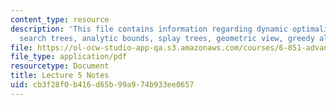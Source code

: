 ```yaml
---
content_type: resource
description: 'This file contains information regarding dynamic optimality: binary
  search trees, analytic bounds, splay trees, geometric view, greedy algorithm.'
file: https://ol-ocw-studio-app-qa.s3.amazonaws.com/courses/6-851-advanced-data-structures-spring-2012/cb3f28f0b416d65b99a974b933ee0657_MIT6_851S12_Lec5.pdf
file_type: application/pdf
resourcetype: Document
title: Lecture 5 Notes
uid: cb3f28f0-b416-d65b-99a9-74b933ee0657
---
```

